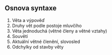 ## Osnova syntaxe
1. Věta a výpověď
2. Druhy vět podle postoje mluvčího
3. Věta jednoduchá (větné členy a větné vztahy)
4. Souvětí
5. Aktuální větné členění, slovosled
6. Odchylky od stavby věty